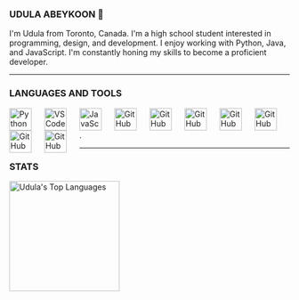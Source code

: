 ### UDULA ABEYKOON 🐒


I'm Udula from Toronto, Canada. I'm a high school student interested in programming, design, and development. I enjoy working with Python, Java, and JavaScript. I'm constantly honing my skills to become a proficient developer. 

---

### LANGUAGES AND TOOLS

<img align="left" alt="Python" width="40px" style="padding-right:20px;" src="https://cdn.jsdelivr.net/gh/devicons/devicon/icons/python/python-original.svg"/>
<img align="left" alt="VSCode" width="40px" style="padding-right:20px;" src="https://cdn.jsdelivr.net/gh/devicons/devicon/icons/visualstudio/visualstudio-plain.svg"/>
<img align="left" alt="JavaScript" width="40px" style="padding-right:20px;" src="https://cdn.jsdelivr.net/gh/devicons/devicon/icons/javascript/javascript-original.svg"/>
<img align="left" alt="GitHub" width="40px" style="padding-right:20px;" src="https://cdn.jsdelivr.net/gh/devicons/devicon/icons/github/github-original.svg" />       
<img align="left" alt="GitHub" width="40px" style="padding-right:20px;" src="https://cdn.jsdelivr.net/gh/devicons/devicon/icons/pycharm/pycharm-original.svg"/>
<img align="left" alt="GitHub" width="40px" style="padding-right:20px;" src="https://cdn.jsdelivr.net/gh/devicons/devicon/icons/html5/html5-original.svg"/>
<img align="left" alt="GitHub" width="40px" style="padding-right:20px;" src="https://cdn.jsdelivr.net/gh/devicons/devicon/icons/css3/css3-original.svg"/>
<img align="left" alt="GitHub" width="40px" style="padding-right:20px;" src="https://cdn.jsdelivr.net/gh/devicons/devicon/icons/androidstudio/androidstudio-original.svg"/>
<img align="left" alt="GitHub" width="40px" style="padding-right:20px;" src="https://cdn.jsdelivr.net/gh/devicons/devicon/icons/cplusplus/cplusplus-original.svg" />
<img align="left" alt="GitHub" width="40px" style="padding-right:20px;" src="https://cdn.jsdelivr.net/gh/devicons/devicon/icons/arduino/arduino-original-wordmark.svg" />

.

---

### STATS

<img alt="Udula's Top Languages" src="https://github-readme-stats.vercel.app/api/top-langs?username=UdulaAbeykoon&langs_count=4&layout=compact&theme=react&bg_color=1F222E&title_color=68C3D4&icon_color=F8D866&border_color=1F222E" height="198px"/>

